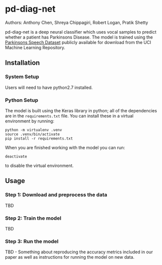 pd-diag-net
===========

Authors: Anthony Chen, Shreya Chippagiri, Robert Logan, Pratik Shetty

pd-diag-net is a deep neural classifier which uses vocal samples to predict
whether a patient has Parkinsons Disease. The model is trained using the
[Parkinsons Speech Dataset](https://archive.ics.uci.edu/ml/datasets/Parkinson+Speech+Dataset+with++Multiple+Types+of+Sound+Recordings)
publicly available for download from the UCI Machine Learning Repository.


Installation
------------

### System Setup
Users will need to have python2.7 installed.

### Python Setup
The model is built using the Keras library in python; all of the dependencies
are in the `requirements.txt` file. You can install these in a virtual
environment by running:
```
python -m virtualenv .venv
source .venv/bin/activate
pip install -r requirements.txt
```
When you are finished working with the model you can run:
```
deactivate
```
to disable the virtual environment.


Usage
-----

### Step 1: Download and preprocess the data
TBD

### Step 2: Train the model
TBD

### Step 3: Run the model
TBD - Something about reproducing the accuracy metrics included in our paper as
well as instructions for running the model on new data.

